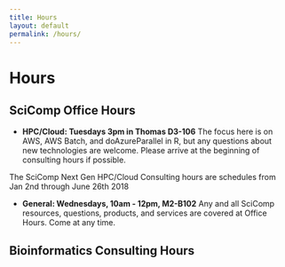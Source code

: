 ```yaml
---
title: Hours
layout: default
permalink: /hours/
---
```


# Hours

## SciComp Office Hours

- __HPC/Cloud: Tuesdays 3pm in Thomas D3-106__
The focus here is on AWS, AWS Batch, and doAzureParallel in R​, but any
questions about new technologies are welcome. Please arrive at the
beginning of consulting hours if possible.

The SciComp Next Gen HPC/Cloud Consulting hours are schedules from Jan
2nd through June 26th 2018

- __General: Wednesdays, 10am - 12pm, M2-B102__
Any and all SciComp resources, questions, products, and services are covered at Office Hours. Come at any time.

## Bioinformatics Consulting Hours
